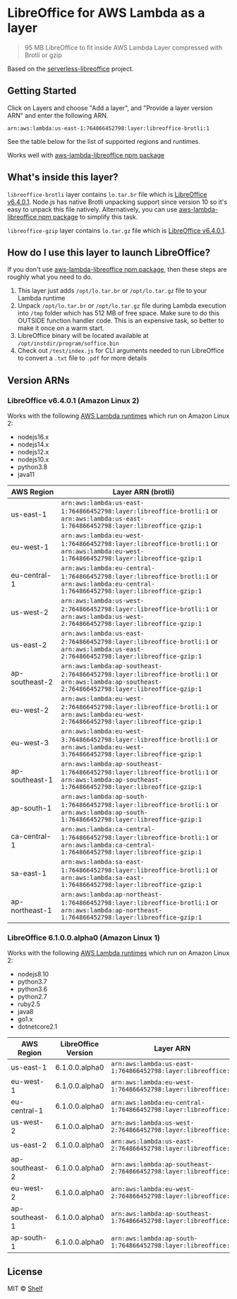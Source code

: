 # LibreOffice for AWS Lambda as a layer

> 95 MB LibreOffice to fit inside AWS Lambda Layer compressed with Brotli or gzip

Based on the [serverless-libreoffice](https://github.com/vladgolubev/serverless-libreoffice) project.

## Getting Started

Click on Layers and choose "Add a layer", and "Provide a layer version ARN" and enter the following ARN.

```
arn:aws:lambda:us-east-1:764866452798:layer:libreoffice-brotli:1
```

See the table below for the list of supported regions and runtimes.

Works well with [aws-lambda-libreoffice npm package](https://github.com/shelfio/aws-lambda-libreoffice)

## What's inside this layer?

`libreoffice-brotli` layer contains `lo.tar.br` file which is [LibreOffice v6.4.0.1](https://github.com/vladgolubev/serverless-libreoffice/releases/tag/v6.4.0.1). Node.js has native Brotli unpacking support since version 10 so it's easy to unpack this file natively. Alternatively, you can use [aws-lambda-libreoffice npm package](https://github.com/shelfio/aws-lambda-libreoffice) to simplify this task.

`libreoffice-gzip` layer contains `lo.tar.gz` file which is [LibreOffice v6.4.0.1](https://github.com/vladgolubev/serverless-libreoffice/releases/tag/v6.4.0.1).

## How do I use this layer to launch LibreOffice?

If you don't use [aws-lambda-libreoffice npm package](https://github.com/shelfio/aws-lambda-libreoffice), then these steps are roughly what you need to do.

1. This layer just adds `/opt/lo.tar.br` or `/opt/lo.tar.gz` file to your Lambda runtime
2. Unpack `/opt/lo.tar.br` or `/opt/lo.tar.gz` file during Lambda execution into `/tmp` folder which has 512 MB of free space. Make sure to do this OUTSIDE function handler code.
   This is an expensive task, so better to make it once on a warm start.
3. LibreOffice binary will be located available at `/opt/instdir/program/soffice.bin`
4. Check out `/test/index.js` for CLI arguments needed to run LibreOffice to convert a `.txt` file to `.pdf` for more details

## Version ARNs

### LibreOffice v6.4.0.1 (Amazon Linux 2)

Works with the following [AWS Lambda runtimes](https://docs.aws.amazon.com/lambda/latest/dg/lambda-runtimes.html) which run on Amazon Linux 2:

- nodejs16.x
- nodejs14.x
- nodejs12.x
- nodejs10.x
- python3.8
- java11

| AWS Region     | Layer ARN (brotli)                                                                                                                                    |
|----------------|-------------------------------------------------------------------------------------------------------------------------------------------------------|
| us-east-1      | `arn:aws:lambda:us-east-1:764866452798:layer:libreoffice-brotli:1` or <br> `arn:aws:lambda:us-east-1:764866452798:layer:libreoffice-gzip:1`           |
| eu-west-1      | `arn:aws:lambda:eu-west-1:764866452798:layer:libreoffice-brotli:1` or <br> `arn:aws:lambda:eu-west-1:764866452798:layer:libreoffice-gzip:1`           |
| eu-central-1   | `arn:aws:lambda:eu-central-1:764866452798:layer:libreoffice-brotli:1` or <br> `arn:aws:lambda:eu-central-1:764866452798:layer:libreoffice-gzip:1`     |
| us-west-2      | `arn:aws:lambda:us-west-2:764866452798:layer:libreoffice-brotli:1` or <br> `arn:aws:lambda:us-west-2:764866452798:layer:libreoffice-gzip:1`           |
| us-east-2      | `arn:aws:lambda:us-east-2:764866452798:layer:libreoffice-brotli:1` or <br> `arn:aws:lambda:us-east-2:764866452798:layer:libreoffice-gzip:1`           |
| ap-southeast-2 | `arn:aws:lambda:ap-southeast-2:764866452798:layer:libreoffice-brotli:1` or <br> `arn:aws:lambda:ap-southeast-2:764866452798:layer:libreoffice-gzip:1` |
| eu-west-2      | `arn:aws:lambda:eu-west-2:764866452798:layer:libreoffice-brotli:1` or <br> `arn:aws:lambda:eu-west-2:764866452798:layer:libreoffice-gzip:1`           |
| eu-west-3      | `arn:aws:lambda:eu-west-3:764866452798:layer:libreoffice-brotli:1` or <br> `arn:aws:lambda:eu-west-3:764866452798:layer:libreoffice-gzip:1`           |
| ap-southeast-1 | `arn:aws:lambda:ap-southeast-1:764866452798:layer:libreoffice-brotli:1` or <br> `arn:aws:lambda:ap-southeast-1:764866452798:layer:libreoffice-gzip:1` |
| ap-south-1     | `arn:aws:lambda:ap-south-1:764866452798:layer:libreoffice-brotli:1` or <br> `arn:aws:lambda:ap-south-1:764866452798:layer:libreoffice-gzip:1`         |
| ca-central-1   | `arn:aws:lambda:ca-central-1:764866452798:layer:libreoffice-brotli:1` or <br> `arn:aws:lambda:ca-central-1:764866452798:layer:libreoffice-gzip:1`     |
| sa-east-1      | `arn:aws:lambda:sa-east-1:764866452798:layer:libreoffice-brotli:1` or <br> `arn:aws:lambda:sa-east-1:764866452798:layer:libreoffice-gzip:1`           |
| ap-northeast-1 | `arn:aws:lambda:ap-northeast-1:764866452798:layer:libreoffice-brotli:1` or <br> `arn:aws:lambda:ap-northeast-1:764866452798:layer:libreoffice-gzip:1` |

### LibreOffice 6.1.0.0.alpha0 (Amazon Linux 1)

Works with the following [AWS Lambda runtimes](https://docs.aws.amazon.com/lambda/latest/dg/lambda-runtimes.html) which run on Amazon Linux 2:

- nodejs8.10
- python3.7
- python3.6
- python2.7
- ruby2.5
- java8
- go1.x
- dotnetcore2.1

| AWS Region     | LibreOffice Version | Layer ARN                                                        |
| -------------- | ------------------- | ---------------------------------------------------------------- |
| us-east-1      | 6.1.0.0.alpha0      | `arn:aws:lambda:us-east-1:764866452798:layer:libreoffice:8`      |
| eu-west-1      | 6.1.0.0.alpha0      | `arn:aws:lambda:eu-west-1:764866452798:layer:libreoffice:1`      |
| eu-central-1   | 6.1.0.0.alpha0      | `arn:aws:lambda:eu-central-1:764866452798:layer:libreoffice:1`   |
| us-west-2      | 6.1.0.0.alpha0      | `arn:aws:lambda:us-west-2:764866452798:layer:libreoffice:1`      |
| us-east-2      | 6.1.0.0.alpha0      | `arn:aws:lambda:us-east-2:764866452798:layer:libreoffice:1`      |
| ap-southeast-2 | 6.1.0.0.alpha0      | `arn:aws:lambda:ap-southeast-2:764866452798:layer:libreoffice:1` |
| eu-west-2      | 6.1.0.0.alpha0      | `arn:aws:lambda:eu-west-2:764866452798:layer:libreoffice:1`      |
| ap-southeast-1 | 6.1.0.0.alpha0      | `arn:aws:lambda:ap-southeast-1:764866452798:layer:libreoffice:1` |
| ap-south-1     | 6.1.0.0.alpha0      | `arn:aws:lambda:ap-south-1:764866452798:layer:libreoffice:1`     |

## License

MIT © [Shelf](https://shelf.io)
